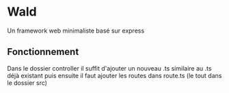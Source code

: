 # Wald
Un framework web minimaliste basé sur express
## Fonctionnement
Dans le dossier controller il suffit d'ajouter un nouveau .ts similaire au .ts déjà existant puis ensuite il faut ajouter les routes dans route.ts (le tout dans le dossier src)
